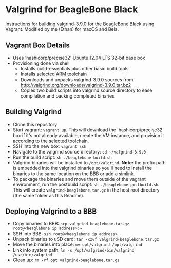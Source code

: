 # Valgrind for BeagleBone Black

Instructions for building valgrind-3.9.0 for the BeagleBone Black using Vagrant. Modified by me (Ethan) for macOS and Bela.

## Vagrant Box Details

* Uses 'hashicorp/precise32' Ubuntu 12.04 LTS 32-bit base box
* Provisioning done via shell
    - Installs build-essentials plus other basic build tools
    - Installs selected ARM toolchain
    - Downloads and unpacks valgrind-3.9.0 sources from http://valgrind.org/downloads/valgrind-3.9.0.tar.bz2
    - Copies two build scripts into valgrind source directory to ease compilation and packing completed binaries

## Building Valgrind

* Clone this repository
* Start vagrant: `vagrant up`. This will download the 'hashicorp/precise32' box if it's not already available, create the VM instance, and provision it according to the selected toolchain.
* SSH into the new box: `vagrant ssh`
* Navigate to the valgrind source directory: `cd ~/valgrind-3.9.0`
* Run the build script: `sh ./beaglebone-build.sh`
* Valgrind binaries will be installed to `/opt/valgrind`.  **Note:** the prefix path is embedded into the valgrind binaries so you'll need to install the binaries to the same location on the BBB or add a simlink.
* To package the binaries and move them outside of the vagrant environment, run the postbuild script: `sh ./beaglebone-postbuild.sh`.  This will create `valgrind-beaglebone.tar.gz` in the host root directory (the same folder as this Readme).

## Deploying Valgrind to a BBB

* Copy binaries to BBB: `scp valgrind-beaglebone.tar.gz root@<beaglebone ip address>:~`
* SSH into BBB: `ssh root@<beaglebone ip address>`
* Unpack binaries to uSD card: `tar -xzvf valgrind-beaglebone.tar.gz`
* Move the binaries into place: `mv opt/valgrind /opt/valgrind`
* Link into system path: `ln -s /opt/valgrind/bin/valgrind /usr/bin/valgrind`
* Clean up: `rm -rf opt valgrind-beaglebone.tar.gz`